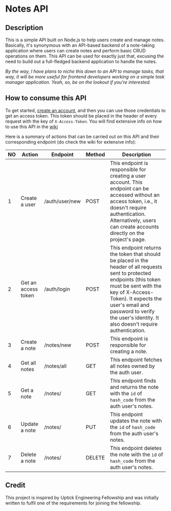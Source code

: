 # Notes API
## Description
This is a simple API built on Node.js to help users create and manage notes. Basically, it's synonymous with an API-based backend of a note-taking application where users can create notes and perform basic CRUD operations on them. This API can be used for exactly just that, excusing the need to build out a full-fledged backend application to handle the notes. 

_*By the way, I have plans to niche this down to an API to manage tasks, that way, it will be more useful for frontend developers working on a simple task manager application. Yeah, so, be on the lookout if you're interested.*_
## How to consume this API
To get started, [create an account](https://notesapi.cyclic.app/), and then you can use those credentials to get an access token. This token should be placed in the header of every request with the key of `X-Access-Token`. You will find extensive info on how to use this API in the [wiki](https://github.com/JerryWonder2126/notes_api/wiki)

Here is a summary of actions that can be carried out on this API and their corresponding endpoint (do check the wiki for extensive info):
<table>
  <thead>
    <tr>
      <th>NO</th>
      <th>Action</th>
      <th>Endpoint</th>
      <th>Method</th>
      <th>Description</th>
  </tr>
  </thead>
  <tbody>
    <tr>
      <td>1</td>
      <td>Create a user</td>
      <td>/auth/user/new</td>
      <td>POST</td>
      <td>This endpoint is responsible for creating a user account. This endpoint can be accessed without an access token, i.e., it doesn't require authentication. Alternatively, users can create accounts directly on the project's page.</td>
    </tr>
    <tr>
      <td>2</td>
      <td>Get an access token</td>
      <td>/auth/login</td>
      <td>POST</td>
      <td>This endpoint returns the token that should be placed in the header of all requests sent to protected endpoints (this token must be sent with the key of X-Access-Token). It expects the user's email and password to verify the user's identity. It also doesn't require authentication.</td>
    </tr>
    <tr>
      <td>3</td>
      <td>Create a note</td>
      <td>/notes/new</td>
      <td>POST</td>
      <td>This endpoint is responsible for creating a note.</td>
    </tr>
    <tr>
      <td>4</td>
      <td>Get all notes</td>
      <td>/notes/all</td>
      <td>GET</td>
      <td>This endpoint fetches all notes owned by the auth user.</td>
    </tr>
    <tr>
      <td>5</td>
      <td>Get a note</td>
      <td>/notes/<hash_code></td>
      <td>GET</td>
      <td>This endpoint finds and returns the note with the <code>id</code> of <code>hash_code</code> from the auth user's notes.</td>
    </tr>
    <tr>
      <td>6</td>
      <td>Update a note</td>
      <td>/notes/<hash_code></td>
      <td>PUT</td>
      <td>
        This endpoint updates the note with the <code>id</code> of <code>hash_code</code> from the auth user's notes.
      </td>
    </tr>
    <tr>
      <td>7</td>
      <td>Delete a note</td>
      <td>/notes/<hash_code></td>
      <td>DELETE</td>
      <td>This endpoint deletes the note with the <code>id</code> of <code>hash_code</code> from the auth user's notes.</td>
    </tr>
  </tbody>
</table>

## Credit
 This project is inspired by Uptick Engineering Fellowship and was initially written to fulfil one of the requirements for joining the fellowship.
